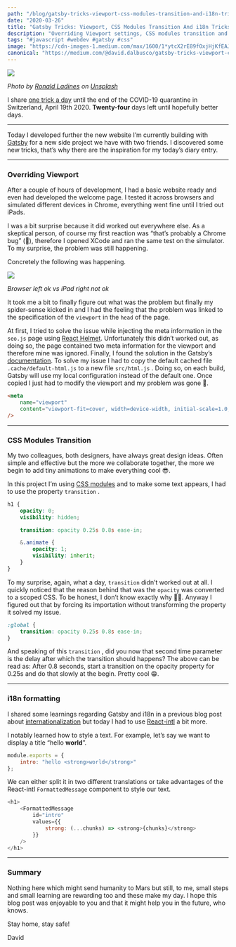 ```yaml
---
path: "/blog/gatsby-tricks-viewport-css-modules-transition-and-i18n-tricks"
date: "2020-03-26"
title: "Gatsby Tricks: Viewport, CSS Modules Transition And i18n Tricks"
description: "Overriding Viewport settings, CSS modules transition and an i18n formatting tricks with Gatsby"
tags: "#javascript #webdev #gatsby #css"
image: "https://cdn-images-1.medium.com/max/1600/1*ytcX2rE89fOxjHjKfEAJng.png"
canonical: "https://medium.com/@david.dalbusco/gatsby-tricks-viewport-css-modules-transition-and-i18n-tricks-a3d1089a4910"
---
```


![](https://cdn-images-1.medium.com/max/1600/1*ytcX2rE89fOxjHjKfEAJng.png)

_Photo by [Ronald Ladines](https://unsplash.com/@massrecall?utm_source=unsplash&utm_medium=referral&utm_content=creditCopyText) on [Unsplash](https://unsplash.com/s/photos/free?utm_source=unsplash&utm_medium=referral&utm_content=creditCopyText)_

I share [one trick a day](https://daviddalbusco.com/blog/how-to-call-the-service-worker-from-the-web-app-context) until the end of the COVID-19 quarantine in Switzerland, April 19th 2020. **Twenty-four** days left until hopefully better days.

---

Today I developed further the new website I’m currently building with [Gatsby](https://www.gatsbyjs.org) for a new side project we have with two friends. I discovered some new tricks, that’s why there are the inspiration for my today’s diary entry.

---

### Overriding Viewport

After a couple of hours of development, I had a basic website ready and even had developed the welcome page. I tested it across browsers and simulated different devices in Chrome, everything went fine until I tried out iPads.

I was a bit surprise because it did worked out everywhere else. As a skeptical person, of course my first reaction was “that’s probably a Chrome bug” (🤣), therefore I opened XCode and ran the same test on the simulator. To my surprise, the problem was still happening.

Concretely the following was happening.

![](https://cdn-images-1.medium.com/max/1600/1*t7rBjEcQRqcbuy183JaSSw.gif)

_Browser left ok vs iPad right not ok_

It took me a bit to finally figure out what was the problem but finally my spider-sense kicked in and I had the feeling that the problem was linked to the specification of the `viewport` in the `head` of the page.

At first, I tried to solve the issue while injecting the meta information in the `seo.js` page using [React Helmet](https://github.com/nfl/react-helmet). Unfortunately this didn’t worked out, as doing so, the page contained two meta information for the viewport and therefore mine was ignored. Finally, I found the solution in the Gatsby’s [documentation](https://www.gatsbyjs.org/docs/custom-html/). To solve my issue I had to copy the default cached file `.cache/default-html.js` to a new file `src/html.js` . Doing so, on each build, Gatsby will use my local configuration instead of the default one. Once copied I just had to modify the viewport and my problem was gone 🥳.

```html
<meta
	name="viewport"
	content="viewport-fit=cover, width=device-width, initial-scale=1.0, minimum-scale=1.0, maximum-scale=1.0, user-scalable=no"
/>
```

---

### CSS Modules Transition

My two colleagues, both designers, have always great design ideas. Often simple and effective but the more we collaborate together, the more we begin to add tiny animations to make everything cool 😎.

In this project I’m using [CSS modules](https://github.com/css-modules/css-modules) and to make some text appears, I had to use the property `transition` .

```css
h1 {
	opacity: 0;
	visibility: hidden;

	transition: opacity 0.25s 0.8s ease-in;

	&.animate {
		opacity: 1;
		visibility: inherit;
	}
}
```

To my surprise, again, what a day, `transition` didn’t worked out at all. I quickly noticed that the reason behind that was the `opacity` was converted to a scoped CSS. To be honest, I don’t know exactly why 🤷‍♂️. Anyway I figured out that by forcing its importation without transforming the property it solved my issue.

```css
:global {
	transition: opacity 0.25s 0.8s ease-in;
}
```

And speaking of this `transition` , did you now that second time parameter is the delay after which the transition should happens? The above can be read as: After 0.8 seconds, start a transition on the opacity property for 0.25s and do that slowly at the begin. Pretty cool 😁.

---

### i18n formatting

I shared some learnings regarding Gatsby and i18n in a previous blog post about [internationalization](https://daviddalbusco.com/blog/internationalization-with-gatsby) but today I had to use [React-intl](https://github.com/formatjs/react-intl) a bit more.

I notably learned how to style a text. For example, let’s say we want to display a title “hello **world**”.

```javascript
module.exports = {
	intro: "hello <strong>world</strong>"
};
```

We can either split it in two different translations or take advantages of the React-intl `FormattedMessage` component to style our text.

```javascript
<h1>
	<FormattedMessage
		id="intro"
		values={{
			strong: (...chunks) => <strong>{chunks}</strong>
		}}
	/>
</h1>
```

---

### Summary

Nothing here which might send humanity to Mars but still, to me, small steps and small learning are rewarding too and these make my day. I hope this blog post was enjoyable to you and that it might help you in the future, who knows.

Stay home, stay safe!

David
